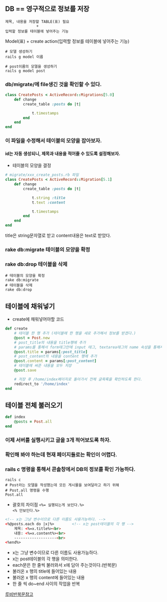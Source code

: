 ## DB == 영구적으로 정보를 저장

```
제목, 내용을 저장할 TABLE(표) 필요
              +
입력할 정보를 테이블에 넣어주는 기능
```

Model(표) + create action(입력할 정보를 테이블에 넣어주는 기능)

```shell
# 모델 생성하기
rails g model 이름
```

```shell
# post이름의 모델을 생성하기
rails g model post
```

### db/migrate/에 file생긴 것을 확인할 수 있다.

```Ruby
class CreatePosts < ActiveRecord::Migrations[5.0]
    def change
        create_table :posts do |t|

            t.timestamps 
        end
    end
end
```

### 이 파일을 수정해서 테이블의 모양을 잡아보자.
#### id는 자동 생성되니, 제목과 내용을 적어줄 수 있도록 설정해보자.

- 테이블의 모양을 결정
```Ruby
# migrate/xxx_create_posts.rb 파일
class CreatePosts < ActiveRecord::Migration[5.1]
    def change
        create_table :posts do |t|

            t.string :title
            t.text :content

            t.timestamps
        end
    end
end
```

title은 string문자열로 받고 content내용은 text로 받았다.

### rake db:migrate  테이블의 모양을 확정
### rake db:drop 테이블을 삭제
```shell
# 테이블의 모양을 확정
rake db:migrate
# 테이블을 삭제
rake db:drop
```

## 테이블에 채워넣기
- create에 채워넣어야할 코드
```Ruby
def create
    # 테이블 한 행 추가 (테이블에 한 행을 새로 추가해서 정보를 받겠다.)
    @post = Post.new
    # post_title의 내용을 title행에 추가
    # params를 통해서 form태그안에 input 태그, textarea태그의 name 속성을 통해서 가져온다.
    @post.title = params[:post_title]
    # post_content의 내용을 content 행에 추가
    @post.content = params[:post_content]
    # 테이블에 써준 내용을 모두 저장
    @post.save

    # 저장 후 /home/index페이지로 돌아가서 전체 글목록을 확인하도록 한다.
    redirect_to '/home/index'
end
```

## 테이블 전체 불러오기
```Ruby
def index
    @posts = Post.all
end
```


### 이제 서버를 실행시키고 글을 3개 적어보도록 하자.
### 확인해 봐야 하는데 현재 페이지들로는 확인이 어렵다.
### rails c 명령을 통해서 콘솔창에서 DB의 정보를 확인 가능하다.

```shell
rails c
# Post라는 모델을 작성했는데 모든 게시물을 보여달라고 하기 위해
# Post.all 명령을 수행
Post.all
```
- 괄호의 차이점
`<%= 실행되는게 보인다.%>` <br>
`<% 안보인다.%>`

```html
<!-- x는 그냥 변수이므로 다른 이름도 사용가능하다. -->
<%@posts.each do |x|%>        <!-- x는 post테이블의 각 행 -->
    제목: <%=x.title%><br>    
    내용: <%=x.content%><br>
    -------------------<br>
<%end%>
```
- x는 그냥 변수이므로 다른 이름도 사용가능하다.
- x는 post테이블의 각 행을 의미한다.
- each문은 한 줄씩 불러와서 x에 담아 주는것이다.(반복문)
- 불러온 x 행의 title에 들어있는 내용
- 불러온 x 행의 content에 들어있는 내용
- 한 줄 씩 do~end 사이의 작업을 반복

[루비반복문참고](https://smartbase.tistory.com/52)